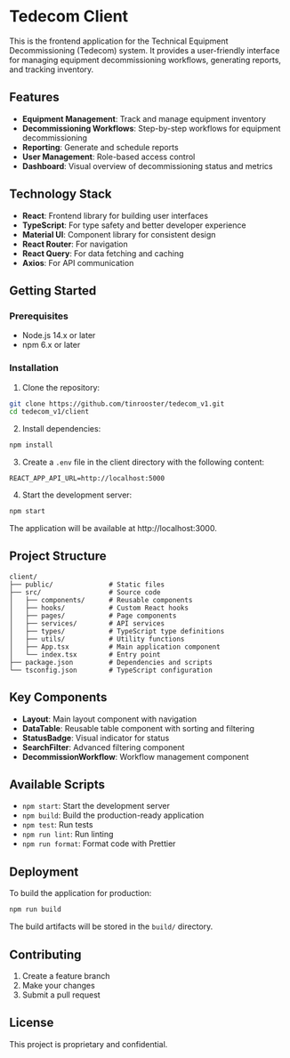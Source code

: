 # Tedecom Client

This is the frontend application for the Technical Equipment Decommissioning (Tedecom) system. It provides a user-friendly interface for managing equipment decommissioning workflows, generating reports, and tracking inventory.

## Features

- **Equipment Management**: Track and manage equipment inventory
- **Decommissioning Workflows**: Step-by-step workflows for equipment decommissioning
- **Reporting**: Generate and schedule reports
- **User Management**: Role-based access control
- **Dashboard**: Visual overview of decommissioning status and metrics

## Technology Stack

- **React**: Frontend library for building user interfaces
- **TypeScript**: For type safety and better developer experience
- **Material UI**: Component library for consistent design
- **React Router**: For navigation
- **React Query**: For data fetching and caching
- **Axios**: For API communication

## Getting Started

### Prerequisites

- Node.js 14.x or later
- npm 6.x or later

### Installation

1. Clone the repository:
```bash
git clone https://github.com/tinrooster/tedecom_v1.git
cd tedecom_v1/client
```

2. Install dependencies:
```bash
npm install
```

3. Create a `.env` file in the client directory with the following content:
```
REACT_APP_API_URL=http://localhost:5000
```

4. Start the development server:
```bash
npm start
```

The application will be available at http://localhost:3000.

## Project Structure

```
client/
├── public/              # Static files
├── src/                 # Source code
│   ├── components/      # Reusable components
│   ├── hooks/           # Custom React hooks
│   ├── pages/           # Page components
│   ├── services/        # API services
│   ├── types/           # TypeScript type definitions
│   ├── utils/           # Utility functions
│   ├── App.tsx          # Main application component
│   └── index.tsx        # Entry point
├── package.json         # Dependencies and scripts
└── tsconfig.json        # TypeScript configuration
```

## Key Components

- **Layout**: Main layout component with navigation
- **DataTable**: Reusable table component with sorting and filtering
- **StatusBadge**: Visual indicator for status
- **SearchFilter**: Advanced filtering component
- **DecommissionWorkflow**: Workflow management component

## Available Scripts

- `npm start`: Start the development server
- `npm build`: Build the production-ready application
- `npm test`: Run tests
- `npm run lint`: Run linting
- `npm run format`: Format code with Prettier

## Deployment

To build the application for production:

```bash
npm run build
```

The build artifacts will be stored in the `build/` directory.

## Contributing

1. Create a feature branch
2. Make your changes
3. Submit a pull request

## License

This project is proprietary and confidential. 